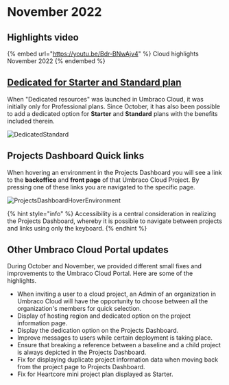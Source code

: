 # November 2022

## Highlights video

{% embed url="https://youtu.be/Bdr-BNwAjv4" %}
Cloud highlights November 2022
{% endembed %}

## [Dedicated for Starter and Standard plan](../../../build-and-customize-your-solution/set-up-your-project/project-settings/dedicated-resources.md)

When "Dedicated resources" was launched in Umbraco Cloud, it was initially only for Professional plans. Since October, it has also been possible to add a dedicated option for **Starter** and **Standard** plans with the benefits included therein.

![DedicatedStandard](../../images/DedicatedStarter.png)

## Projects Dashboard Quick links

When hovering an environment in the Projects Dashboard you will see a link to the **backoffice** and **front page** of that Umbraco Cloud Project. By pressing one of these links you are navigated to the specific page.

![ProjectsDashboardHoverEnvironment](../../images/ProjectsDashboardHoverEnvironment.gif)

{% hint style="info" %}
Accessibility is a central consideration in realizing the Projects Dashboard, whereby it is possible to navigate between projects and links using only the keyboard.
{% endhint %}

## Other Umbraco Cloud Portal updates

During October and November, we provided different small fixes and improvements to the Umbraco Cloud Portal. Here are some of the highlights.

* When inviting a user to a cloud project, an Admin of an organization in Umbraco Cloud will have the opportunity to choose between all the organization's members for quick selection.
* Display of hosting region and dedicated option on the project information page.
* Display the dedication option on the Projects Dashboard.
* Improve messages to users while certain deployment is taking place.
* Ensure that breaking a reference between a baseline and a child project is always depicted in the Projects Dashboard.
* Fix for displaying duplicate project information data when moving back from the project page to Projects Dashboard.
* Fix for Heartcore mini project plan displayed as Starter.

